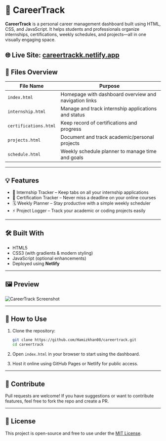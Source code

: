 
# 🚀 CareerTrack

**CareerTrack** is a personal career management dashboard built using HTML, CSS, and JavaScript. It helps students and professionals organize internships, certifications, weekly schedules, and projects—all in one visually engaging space.

🌐 **Live Site:** [careertrackk.netlify.app](https://careertrackk.netlify.app)
---

## 📁 Files Overview

| File Name             | Purpose                                               |
| --------------------- | ----------------------------------------------------- |
| `index.html`          | Homepage with dashboard overview and navigation links |
| `internship.html`     | Manage and track internship applications and status   |
| `certifications.html` | Keep record of certifications and progress            |
| `projects.html`       | Document and track academic/personal projects         |
| `schedule.html`       | Weekly schedule planner to manage time and goals      |

---

## 💡 Features

* 👜 Internship Tracker – Keep tabs on all your internship applications
* 🏅 Certification Tracker – Never miss a deadline on your online courses
* 🗓️ Weekly Planner – Stay productive with a simple weekly scheduler
* ⚡ Project Logger – Track your academic or coding projects easily

---

## 🛠 Built With

* HTML5
* CSS3 (with gradients & modern styling)
* JavaScript (optional enhancements)
* Deployed using **Netlify**

---

## 🖼️ Preview

![CareerTrack Screenshot](![image](https://github.com/user-attachments/assets/447dd9c6-ed75-4cb8-939d-6387327a2721)
)

---

## 📌 How to Use

1. Clone the repository:

   ```bash
   git clone https://github.com/Hamizkhan08/careertrack.git
   cd careertrack
   ```

2. Open `index.html` in your browser to start using the dashboard.

3. Host it online using GitHub Pages or Netlify for public access.

---

## 🤝 Contribute

Pull requests are welcome! If you have suggestions or want to contribute features, feel free to fork the repo and create a PR.

---

## 📄 License

This project is open-source and free to use under the [MIT License](LICENSE).

